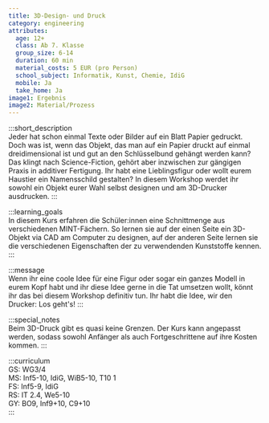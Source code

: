 ```yaml
---
title: 3D-Design- und Druck
category: engineering
attributes:
  age: 12+
  class: Ab 7. Klasse
  group_size: 6-14
  duration: 60 min  
  material_costs: 5 EUR (pro Person)
  school_subject: Informatik, Kunst, Chemie, IdiG
  mobile: Ja
  take_home: Ja
image1: Ergebnis
image2: Material/Prozess
---
```

:::short_description  
Jeder hat schon einmal Texte oder Bilder auf ein Blatt Papier gedruckt. Doch was ist, wenn das Objekt, das man auf ein Papier druckt auf einmal dreidimensional ist und gut an den Schlüsselbund gehängt werden kann? Das klingt nach Science-Fiction, gehört aber inzwischen zur gängigen Praxis in additiver Fertigung. Ihr habt eine Lieblingsfigur oder wollt eurem Haustier ein Namensschild gestalten? In diesem Workshop werdet ihr sowohl ein Objekt eurer Wahl selbst designen und am 3D-Drucker ausdrucken.
:::

:::learning_goals  
 In diesem Kurs erfahren die Schüler:innen eine Schnittmenge aus verschiedenen MINT-Fächern. So lernen sie auf der einen Seite ein 3D-Objekt via CAD am Computer zu designen, auf der anderen Seite lernen sie die verschiedenen Eigenschaften der zu verwendenden Kunststoffe kennen.        
:::

:::message  
Wenn ihr eine coole Idee für eine Figur oder sogar ein ganzes Modell in eurem Kopf habt und ihr diese Idee gerne in die Tat umsetzen wollt, könnt ihr das bei diesem Workshop definitiv tun. Ihr habt die Idee, wir den Drucker: Los geht's!
:::  

:::special_notes  
Beim 3D-Druck gibt es quasi keine Grenzen. Der Kurs kann angepasst werden, sodass sowohl Anfänger als auch Fortgeschrittene auf ihre Kosten kommen.
:::

:::curriculum    
GS: WG3/4  
MS: Inf5-10, IdiG, WiB5-10, T10 1  
FS: Inf5-9, IdiG    
RS: IT 2.4, We5-10  
GY: BO9, Inf9+10, C9+10     
:::
